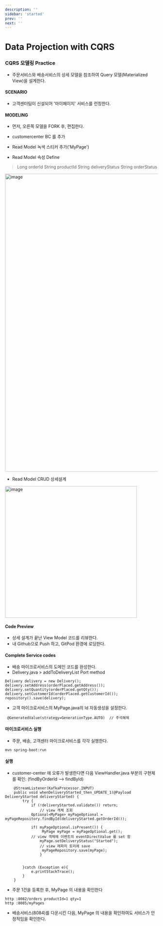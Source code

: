 ```yaml
---
description: ''
sidebar: 'started'
prev: ''
next: ''
---
```


# Data Projection with CQRS


### CQRS 모델링 Practice

- 주문서비스와 배송서비스의 상세 모델을 참조하여 Query 모델(Materialized View)을 설계한다.

#### SCENARIO
- 고객센터팀이 신설되어 '마이페이지' 서비스를 런칭한다.


#### MODELING
- 먼저, 오른쪽 모델을 FORK 후, 편집한다.

- customercenter BC 를 추가
- Read Model 녹색 스티커 추가('MyPage')
- Read Model 속성 Define
> Long orderId 
> String productId
> String deliveryStatus
> String orderStatus

<img width="982" alt="image" src="https://user-images.githubusercontent.com/487999/191055790-5d6a529f-e2f7-49ab-8ee0-74d371f06090.png">

- Read Model CRUD 상세설계

<img width="434" alt="image" src="https://user-images.githubusercontent.com/487999/191056403-fbdec62b-42ea-4261-8e4e-b631c6c6779a.png">


#### Code Preview 
- 상세 설계가 끝난 View Model 코드를 리뷰한다.
- 내 Github으로 Push 하고, GitPod 환경에 로딩한다.


#### Complete Service codes
- 배송 마이크로서비스의 도메인 코드를 완성한다.
- Delivery.java > addToDeliveryList Port method
```
Delivery delivery = new Delivery();
delivery.setAddress(orderPlaced.getAddress());
delivery.setQuantity(orderPlaced.getQty());
delivery.setCustomerId(orderPlaced.getCustomerId());
repository().save(delivery);
```

- 고객 마이크로서비스의 MyPage.java의 Id 자동생성을 설정한다.
```
 @GeneratedValue(strategy=GenerationType.AUTO)  // 주석해제
```

#### 마이크로서비스 실행
- 주문, 배송, 고객센터 마이크로서비스를 각각 실행한다.
```
mvn spring-boot:run
```


#### 실행
- customer-center 에 오류가 발생한다면 다음 ViewHandler.java 부분의 구현체를 확인: (findByOrderId --> findById)
```
    @StreamListener(KafkaProcessor.INPUT)
    public void whenDeliveryStarted_then_UPDATE_1(@Payload DeliveryStarted deliveryStarted) {
        try {
            if (!deliveryStarted.validate()) return;
                // view 객체 조회
            Optional<MyPage> myPageOptional = myPageRepository.findById(deliveryStarted.getOrderId());

            if( myPageOptional.isPresent()) {
                 MyPage myPage = myPageOptional.get();
            // view 객체에 이벤트의 eventDirectValue 를 set 함
                myPage.setDeliveryStatus("Started");    
                // view 레파지 토리에 save
                 myPageRepository.save(myPage);
                }


        }catch (Exception e){
            e.printStackTrace();
        }
    }

```
- 주문 1건을 등록한 후, MyPage 의 내용을 확인한다
```
http :8082/orders productId=1 qty=1
http :8085/myPages
```
- 배송서비스(8084)를 다운시킨 다음, MyPage 의 내용을 확인하여도 서비스가 안정적임을 확인한다. 
